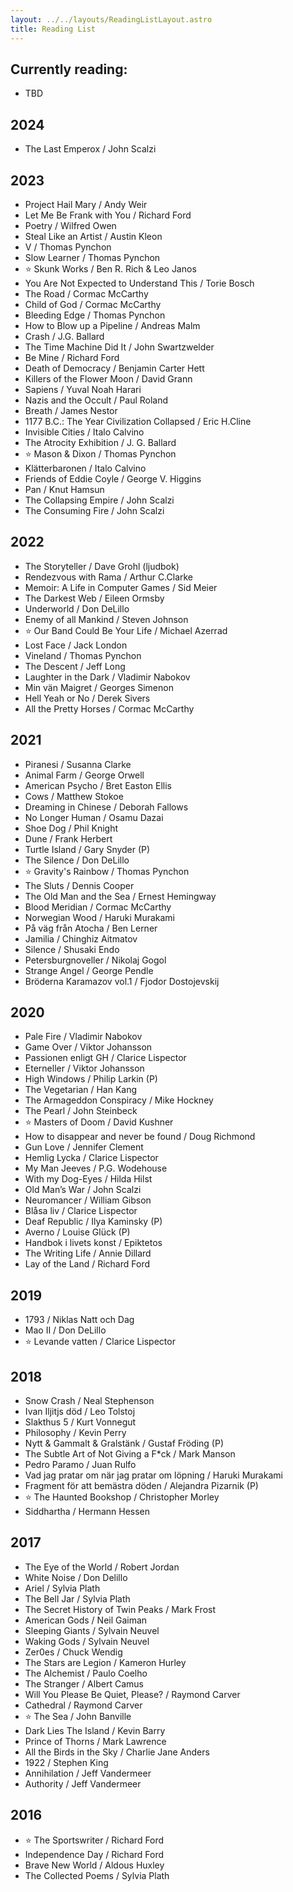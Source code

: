 ```yaml
---
layout: ../../layouts/ReadingListLayout.astro
title: Reading List
---
```

   
## Currently reading:
* TBD

## 2024
* The Last Emperox / John Scalzi

## 2023
* Project Hail Mary / Andy Weir
* Let Me Be Frank with You / Richard Ford
* Poetry / Wilfred Owen
* Steal Like an Artist / Austin Kleon
* V / Thomas Pynchon
* Slow Learner / Thomas Pynchon
* ⭐️ Skunk Works / Ben R. Rich & Leo Janos
* You Are Not Expected to Understand This / Torie Bosch
* The Road / Cormac McCarthy
* Child of God / Cormac McCarthy
* Bleeding Edge / Thomas Pynchon
* How to Blow up a Pipeline / Andreas Malm
* Crash / J.G. Ballard
* The Time Machine Did It / John Swartzwelder
* Be Mine / Richard Ford
* Death of Democracy / Benjamin Carter Hett
* Killers of the Flower Moon / David Grann
* Sapiens / Yuval Noah Harari
* Nazis and the Occult / Paul Roland
* Breath / James Nestor
* 1177 B.C.: The Year Civilization Collapsed / Eric H.Cline
* Invisible Cities / Italo Calvino
* The Atrocity Exhibition / J. G. Ballard
* ⭐️ Mason & Dixon / Thomas Pynchon 
* Klätterbaronen / Italo Calvino
* Friends of Eddie Coyle / George V. Higgins
* Pan / Knut Hamsun
* The Collapsing Empire / John Scalzi
* The Consuming Fire / John Scalzi

## 2022
* The Storyteller / Dave Grohl (ljudbok)
* Rendezvous with Rama / Arthur C.Clarke 
* Memoir: A Life in Computer Games / Sid Meier 
* The Darkest Web / Eileen Ormsby
* Underworld / Don DeLillo
* Enemy of all Mankind / Steven Johnson
* ⭐️ Our Band Could Be Your Life / Michael Azerrad
* Lost Face / Jack London
* Vineland / Thomas Pynchon
* The Descent / Jeff Long
* Laughter in the Dark / Vladimir Nabokov
* Min vän Maigret / Georges Simenon 
* Hell Yeah or No / Derek Sivers
* All the Pretty Horses / Cormac McCarthy

## 2021
* Piranesi / Susanna Clarke
* Animal Farm / George Orwell
* American Psycho / Bret Easton Ellis
* Cows / Matthew Stokoe
* Dreaming in Chinese / Deborah Fallows
* No Longer Human / Osamu Dazai
* Shoe Dog / Phil Knight
* Dune / Frank Herbert
* Turtle Island / Gary Snyder (P)
* The Silence / Don DeLillo
* ⭐️  Gravity's Rainbow / Thomas Pynchon
* The Sluts / Dennis Cooper
* The Old Man and the Sea / Ernest Hemingway
* Blood Meridian / Cormac McCarthy
* Norwegian Wood / Haruki Murakami
* På väg från Atocha / Ben Lerner
* Jamilia / Chinghiz Aitmatov
* Silence / Shusaki Endo
* Petersburgnoveller / Nikolaj Gogol
* Strange Angel / George Pendle
* Bröderna Karamazov vol.1 / Fjodor Dostojevskij

## 2020
* Pale Fire / Vladimir Nabokov
* Game Over / Viktor Johansson
* Passionen enligt GH / Clarice Lispector
* Eterneller / Viktor Johansson
* High Windows / Philip Larkin (P)
* The Vegetarian / Han Kang
* The Armageddon Conspiracy / Mike Hockney
* The Pearl / John Steinbeck
* ⭐️  Masters of Doom / David Kushner
* How to disappear and never be found / Doug Richmond
* Gun Love / Jennifer Clement
* Hemlig Lycka / Clarice Lispector
* My Man Jeeves / P.G. Wodehouse
* With my Dog-Eyes / Hilda Hilst
* Old Man’s War / John Scalzi
* Neuromancer / William Gibson
* Blåsa liv / Clarice Lispector
* Deaf Republic / Ilya Kaminsky (P)
* Averno / Louise Glück (P)
* Handbok i livets konst / Epiktetos
* The Writing Life / Annie Dillard
* Lay of the Land / Richard Ford

## 2019
* 1793 / Niklas Natt och Dag
* Mao II / Don DeLillo
* ⭐️  Levande vatten / Clarice Lispector

## 2018
* Snow Crash / Neal Stephenson
* Ivan Iljitjs död / Leo Tolstoj
* Slakthus 5 / Kurt Vonnegut
* Philosophy / Kevin Perry
* Nytt & Gammalt & Gralstänk / Gustaf Fröding (P)
* The Subtle Art of Not Giving a F*ck / Mark Manson
* Pedro Paramo / Juan Rulfo
* Vad jag pratar om när jag pratar om löpning / Haruki Murakami
* Fragment för att bemästra döden / Alejandra Pizarnik (P)
* ⭐️  The Haunted Bookshop / Christopher Morley
* Siddhartha / Hermann Hessen

## 2017
* The Eye of the World / Robert Jordan
* White Noise / Don Delillo
* Ariel / Sylvia Plath
* The Bell Jar / Sylvia Plath
* The Secret History of Twin Peaks / Mark Frost
* American Gods / Neil Gaiman
* Sleeping Giants / Sylvain Neuvel
* Waking Gods / Sylvain Neuvel
* Zer0es / Chuck Wendig
* The Stars are Legion / Kameron Hurley
* The Alchemist / Paulo Coelho
* The Stranger / Albert Camus
* Will You Please Be Quiet, Please? / Raymond Carver
* Cathedral / Raymond Carver
* ⭐️ The Sea / John Banville
* Dark Lies The Island / Kevin Barry
* Prince of Thorns / Mark Lawrence
* All the Birds in the Sky / Charlie Jane Anders
* 1922 / Stephen King
* Annihilation / Jeff Vandermeer
* Authority / Jeff Vandermeer

## 2016
* ⭐️ The Sportswriter / Richard Ford
* Independence Day / Richard Ford
* Brave New World / Aldous Huxley
* The Collected Poems / Sylvia Plath

